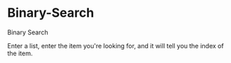 # Binary-Search
Binary Search

Enter a list, enter the item you're looking for, and it will tell you the index of the item.
